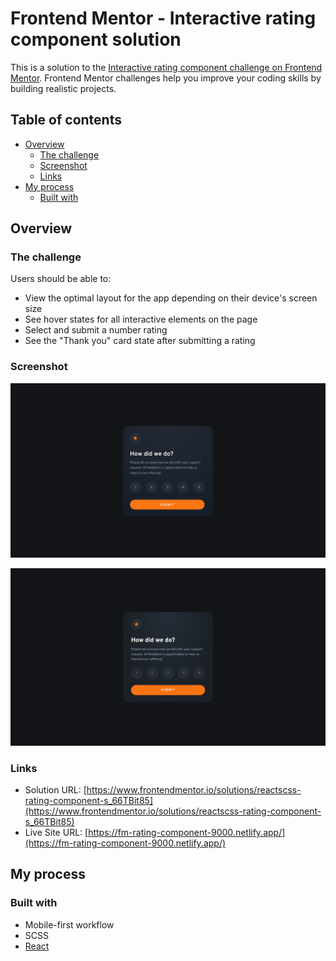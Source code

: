 # Frontend Mentor - Interactive rating component solution

This is a solution to the [Interactive rating component challenge on Frontend Mentor](https://www.frontendmentor.io/challenges/interactive-rating-component-koxpeBUmI). Frontend Mentor challenges help you improve your coding skills by building realistic projects.

## Table of contents

- [Overview](#overview)
  - [The challenge](#the-challenge)
  - [Screenshot](#screenshot)
  - [Links](#links)
- [My process](#my-process)
  - [Built with](#built-with)

## Overview

### The challenge

Users should be able to:

- View the optimal layout for the app depending on their device's screen size
- See hover states for all interactive elements on the page
- Select and submit a number rating
- See the "Thank you" card state after submitting a rating

### Screenshot

![Design preview for the Interactive rating component coding challenge](https://github.com/Dudeldups/FM-interactive-rating-component/blob/main/src/design/desktop-design.jpg)

![Finished desktop design](https://github.com/Dudeldups/FM-interactive-rating-component/blob/main/src/design/solution.png)

### Links

- Solution URL: [https://www.frontendmentor.io/solutions/reactscss-rating-component-s_66TBit85](https://www.frontendmentor.io/solutions/reactscss-rating-component-s_66TBit85)
- Live Site URL: [https://fm-rating-component-9000.netlify.app/](https://fm-rating-component-9000.netlify.app/)

## My process

### Built with

- Mobile-first workflow
- SCSS
- [React](https://reactjs.org/)
